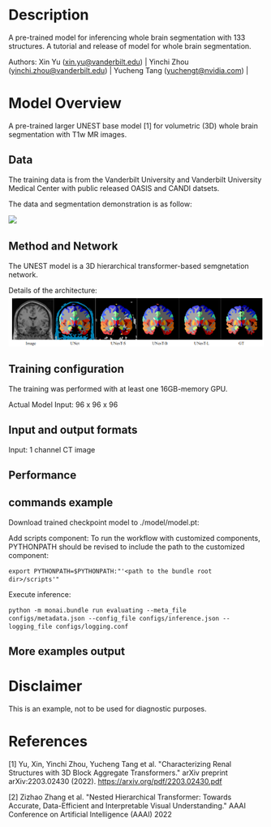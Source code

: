 # Description
A pre-trained model for inferencing whole brain segmentation with 133 structures.
A tutorial and release of model for whole brain segmentation. 

Authors: Xin Yu (xin.yu@vanderbilt.edu) | Yinchi Zhou (yinchi.zhou@vanderbilt.edu) | Yucheng Tang (yuchengt@nvidia.com) | 


# Model Overview
A pre-trained larger UNEST base model [1] for volumetric (3D) whole brain segmentation with T1w MR images.

## Data
The training data is from the Vanderbilt University and Vanderbilt University Medical Center with public released OASIS and CANDI datsets.




The data and segmentation demonstration is as follow:

![](./renal.png) <br>

## Method and Network

The UNEST model is a 3D hierarchical transformer-based semgnetation network.

Details of the architecture:
![](./wholebrain.png) <br>

## Training configuration
The training was performed with at least one 16GB-memory GPU.

Actual Model Input: 96 x 96 x 96

## Input and output formats
Input: 1 channel CT image


## Performance


## commands example
Download trained checkpoint model to ./model/model.pt:


Add scripts component:  To run the workflow with customized components, PYTHONPATH should be revised to include the path to the customized component:

```
export PYTHONPATH=$PYTHONPATH:"'<path to the bundle root dir>/scripts'"

```


Execute inference:

```
python -m monai.bundle run evaluating --meta_file configs/metadata.json --config_file configs/inference.json --logging_file configs/logging.conf
```


## More examples output



# Disclaimer
This is an example, not to be used for diagnostic purposes.

# References
[1] Yu, Xin, Yinchi Zhou, Yucheng Tang et al. "Characterizing Renal Structures with 3D Block Aggregate Transformers." arXiv preprint arXiv:2203.02430 (2022). https://arxiv.org/pdf/2203.02430.pdf

[2] Zizhao Zhang et al. "Nested Hierarchical Transformer: Towards Accurate, Data-Efficient and Interpretable Visual Understanding." AAAI Conference on Artificial Intelligence (AAAI) 2022
